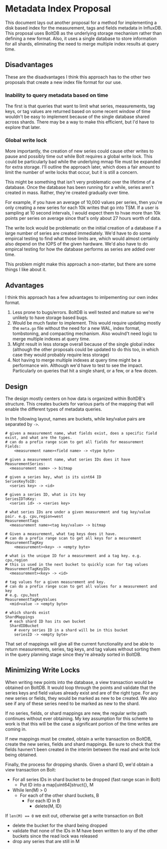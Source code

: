 # Metadata Index Proposal
This document lays out another proposal for a method for implementing a disk based index for the measurement, tags and fields metadata in InfluxDB. This proposal uses BoltDB as the underlying storage mechanism rather than defining a new format. Also, it uses a single database to store information for all shards, eliminating the need to merge multiple index results at query time.

## Disadvantages
These are the disadvantages I think this approach has to the other two proposals that create a new index file format for our use.

### Inability to query metadata based on time
The first is that queries that want to limit what series, measurements, tag keys, or tag values are returned based on some recent window of time wouldn't be easy to implement because of the single database shared across shards. There may be a way to make this efficient, but I'd have to explore that later.

### Global write lock
More importantly, the creation of new series could cause other writes to pause and possibly time out while Bolt requires a global write lock. This could be particularly bad while the underlying mmap file must be expanded for extra storage. I'll outline the approach later, which does a fair amount to limit the number of write locks that occur, but it is still a concern.

This might be something that isn't very problematic over the lifetime of a database. Once the database has been running for a while, series aren't created in mass. Rather, they're created gradually over time.

For example, if you have an average of 10,000 values per series, then you're only creating a new series for each 10k writes that go into TSM. If a user is sampling at 10 second intervals, I would expect them to hvae more than 10k points per series on average since that's only about 27 hours worth of data.

The write lock would be problematic on the initial creation of a database if a large number of series are created immediately. We'd have to do some empircal testing to find what those limits are, which would almost certainly also depend on the IOPS of the given hardware. We'd also have to do empircal testing for how the database performs as series are added over time.

This problem might make this approach a non-starter, but there are some things I like about it.

## Advantages
I think this approach has a few advantages to imlpementing our own index format.

1. Less prone to bugs/errors. BoltDB is well tested and mature so we're unlikely to have storage based bugs.
1. Would be much faster to implement. This would require updating mostly the `meta.go` file without the need for a new WAL, index format, tombstoning, and compacting mechanism. Also woulnd't need logic to merge multiple indexes at query time.
1. Might result in less storage overall because of the single global index (although the other proposals could be updated to do this too, in which case they would probably require less storage)
1. Not having to merge multiple indexes at query time might be a performance win. Although we'd have to test to see the impact. Particularly on queries that hit a single shard, or a few, or a few dozen.

## Design
The design mostly centers on how data is organized within BoltDB's structure. This creates buckets for various parts of the mapping that will enable the different types of metadata queries.

In the following layout, names are buckets, while key/value pairs are separated by `->`.

```
# given a measurement name, what fields exist, does a specific field exist, and what are the types.
# can do a prefix range scan to get all fields for measurement
Fields:
  	<measurement name><field name> -> <type byte>

# given a measurement name, what series IDs does it have
MeasurementSeries:
  <measurement name> -> bitmap

# given a series key, what is its uint64 ID
SeriesKeyToID:
  <series key> -> <id>

# given a series ID, what is its key
SeriesIDToKey:
  <series id> -> <series key>

# what series IDs are under a given measurement and tag key/value pair. e.g. cpu,region=west
MeasurementTags
  <measurement name><tag key/value> -> bitmap

# Given a measurement, what tag keys does it have.
# can do a prefix range scan to get all keys for a mesurement
MeasurementTagKey
  	<measurement><key> -> <empty byte>

# what is the unique ID for a measurement and a tag key. e.g. cpu,region
# this is used in the next bucket to quickly scan for tag values
MeasurementTagKeyIDs
  <measurement><key> -> <id>

# tag values for a given measurement and key.
# can do a prefix range scan to get all values for a measurement and key
# e.g. cpu,host
MeasurementTagKeyValues
  <mid>value -> <empty byte>

# which shards exist
ShardMappings
  # each shard ID has its own bucket
  ShardIDBucket
    # every series ID in a shard will be in this bucket
  	seriesID -> <empty byte>
```

That set of mappings will give all the current functionality and be able to return measurements, series, tag keys, and tag values without sorting them in the query planning stage since they're already sorted in BoltDB.

## Minimizing Write Locks
When writing new points into the database, a view transaction would be obtained on BoltDB. It would loop through the points and validate that the series keys and field values already exist and are of the right type. For any new series or fields, they would be marked as new to be created. We also see if any of these series need to be marked as new to the shard.

If no series, fields, or shard mappings are new, the regular write path continues without ever obtaining. My key assumption for this scheme to work is that this will be the case a significant portion of the time writes are coming in.

If new mappings must be created, obtain a write transaction on BoltDB, create the new series, fields and shard mappings. Be sure to check that the fields havnen't been created in the interim between the read and write lock being obtained.

Finally, the process for dropping shards. Given a shard ID, we'd obtain a view transaction on Bolt:

* For all series IDs in shard bucket to be dropped (fast range scan in Bolt)
  * Put ID into a map[uint64]struct{}, M
* While len(M) > 0
  * For each of the other shard buckets, B
    * For each ID in B
      * delete(M, ID)

If `len(M) == 0` we exit out, otherwise get a write transaction on Bolt
* delete the bucket for the shard being dropped
* validate that none of the IDs in M have been written to any of the other buckets since the read lock was released
* drop any series that are still in M
